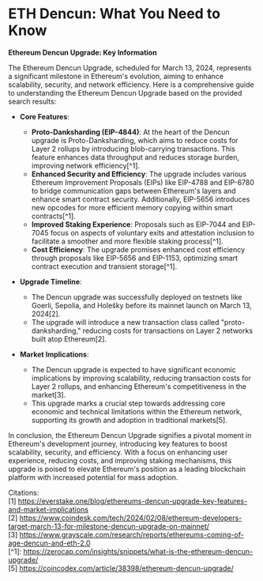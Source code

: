 # ETH Dencun: What You Need to Know

**Ethereum Dencun Upgrade: Key Information**

The Ethereum Dencun Upgrade, scheduled for March 13, 2024, represents a significant milestone in Ethereum's evolution, aiming to enhance scalability, security, and network efficiency. Here is a comprehensive guide to understanding the Ethereum Dencun Upgrade based on the provided search results:

- **Core Features**:
  - **Proto-Danksharding (EIP-4844)**: At the heart of the Dencun upgrade is Proto-Danksharding, which aims to reduce costs for Layer 2 rollups by introducing blob-carrying transactions. This feature enhances data throughput and reduces storage burden, improving network efficiency[^1].
  - **Enhanced Security and Efficiency**: The upgrade includes various Ethereum Improvement Proposals (EIPs) like EIP-4788 and EIP-6780 to bridge communication gaps between Ethereum's layers and enhance smart contract security. Additionally, EIP-5656 introduces new opcodes for more efficient memory copying within smart contracts[^1].
  - **Improved Staking Experience**: Proposals such as EIP-7044 and EIP-7045 focus on aspects of voluntary exits and attestation inclusion to facilitate a smoother and more flexible staking process[^1].
  - **Cost Efficiency**: The upgrade promises enhanced cost efficiency through proposals like EIP-5656 and EIP-1153, optimizing smart contract execution and transient storage[^1].

- **Upgrade Timeline**:
  - The Dencun upgrade was successfully deployed on testnets like Goerli, Sepolia, and Holešky before its mainnet launch on March 13, 2024[2].
  - The upgrade will introduce a new transaction class called "proto-danksharding," reducing costs for transactions on Layer 2 networks built atop Ethereum[2].

- **Market Implications**:
  - The Dencun upgrade is expected to have significant economic implications by improving scalability, reducing transaction costs for Layer 2 rollups, and enhancing Ethereum's competitiveness in the market[3].
  - This upgrade marks a crucial step towards addressing core economic and technical limitations within the Ethereum network, supporting its growth and adoption in traditional markets[5].

In conclusion, the Ethereum Dencun Upgrade signifies a pivotal moment in Ethereum's development journey, introducing key features to boost scalability, security, and efficiency. With a focus on enhancing user experience, reducing costs, and improving staking mechanisms, this upgrade is poised to elevate Ethereum's position as a leading blockchain platform with increased potential for mass adoption.

Citations:
<br>[1] https://everstake.one/blog/ethereums-dencun-upgrade-key-features-and-market-implications
<br>[2] https://www.coindesk.com/tech/2024/02/08/ethereum-developers-target-march-13-for-milestone-dencun-upgrade-on-mainnet/
<br>[3] https://www.grayscale.com/research/reports/ethereums-coming-of-age-dencun-and-eth-2.0
<br> [^1]: https://zerocap.com/insights/snippets/what-is-the-ethereum-dencun-upgrade/
<br>[5] https://coincodex.com/article/38398/ethereum-dencun-upgrade/
